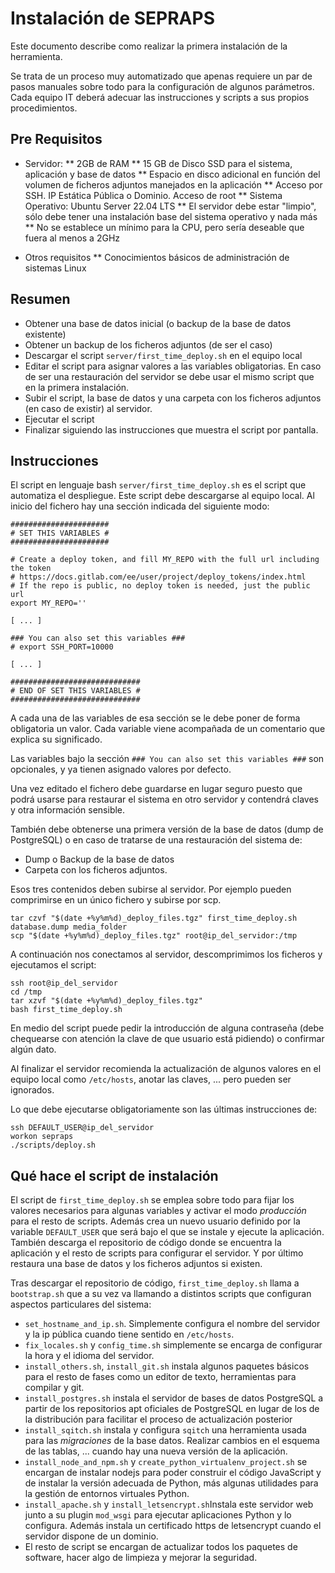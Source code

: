 # Instalación de SEPRAPS

Este documento describe como realizar la primera instalación de la herramienta.

Se trata de un proceso muy automatizado que apenas requiere un par de pasos manuales sobre todo para la configuración de algunos parámetros. Cada equipo IT deberá adecuar las instrucciones y scripts a sus propios procedimientos.

## Pre Requisitos

-   Servidor:
    ** 2GB de RAM
    ** 15 GB de Disco SSD para el sistema, aplicación y base de datos
    ** Espacio en disco adicional en función del volumen de ficheros adjuntos manejados en la aplicación
    ** Acceso por SSH. IP Estática Pública o Dominio. Acceso de root
    ** Sistema Operativo: Ubuntu Server 22.04 LTS
    ** El servidor debe estar "limpio", sólo debe tener una instalación base del sistema operativo y nada más
    \*\* No se establece un mínimo para la CPU, pero sería deseable que fuera al menos a 2GHz

-   Otros requisitos
    \*\* Conocimientos básicos de administración de sistemas Linux

## Resumen

-   Obtener una base de datos inicial (o backup de la base de datos existente)
-   Obtener un backup de los ficheros adjuntos (de ser el caso)
-   Descargar el script `server/first_time_deploy.sh` en el equipo local
-   Editar el script para asignar valores a las variables obligatorias. En caso de ser una restauración del servidor se debe usar el mismo script que en la primera instalación.
-   Subir el script, la base de datos y una carpeta con los ficheros adjuntos (en caso de existir) al servidor.
-   Ejecutar el script
-   Finalizar siguiendo las instrucciones que muestra el script por pantalla.

## Instrucciones

El script en lenguaje bash `server/first_time_deploy.sh` es el script que automatiza el despliegue. Este script debe descargarse al equipo local. Al inicio del fichero hay una sección indicada del siguiente modo:

```
######################
# SET THIS VARIABLES #
######################

# Create a deploy token, and fill MY_REPO with the full url including the token
# https://docs.gitlab.com/ee/user/project/deploy_tokens/index.html
# If the repo is public, no deploy token is needed, just the public url
export MY_REPO=''

[ ... ]

### You can also set this variables ###
# export SSH_PORT=10000

[ ... ]

#############################
# END OF SET THIS VARIABLES #
#############################
```

A cada una de las variables de esa sección se le debe poner de forma obligatoria un valor. Cada variable viene acompañada de un comentario que explica su significado.

Las variables bajo la sección `### You can also set this variables ###` son opcionales, y ya tienen asignado valores por defecto.

Una vez editado el fichero debe guardarse en lugar seguro puesto que podrá usarse para restaurar el sistema en otro servidor y contendrá claves y otra información sensible.

También debe obtenerse una primera versión de la base de datos (dump de PostgreSQL) o en caso de tratarse de una restauración del sistema de:

-   Dump o Backup de la base de datos
-   Carpeta con los ficheros adjuntos.

Esos tres contenidos deben subirse al servidor. Por ejemplo pueden comprimirse en un único fichero y subirse por scp.

```
tar czvf "$(date +%y%m%d)_deploy_files.tgz" first_time_deploy.sh database.dump media_folder
scp "$(date +%y%m%d)_deploy_files.tgz" root@ip_del_servidor:/tmp
```

A continuación nos conectamos al servidor, descomprimimos los ficheros y ejecutamos el script:

```
ssh root@ip_del_servidor
cd /tmp
tar xzvf "$(date +%y%m%d)_deploy_files.tgz"
bash first_time_deploy.sh
```

En medio del script puede pedir la introducción de alguna contraseña (debe chequearse con atención la clave de que usuario está pidiendo) o confirmar algún dato.

Al finalizar el servidor recomienda la actualización de algunos valores en el equipo local como `/etc/hosts`, anotar las claves, ... pero pueden ser ignorados.

Lo que debe ejecutarse obligatoriamente son las últimas instrucciones de:

```
ssh DEFAULT_USER@ip_del_servidor
workon sepraps
./scripts/deploy.sh
```

## Qué hace el script de instalación

El script de `first_time_deploy.sh` se emplea sobre todo para fijar los valores necesarios para algunas variables y activar el modo _producción_ para el resto de scripts. Además crea un nuevo usuario definido por la variable `DEFAULT_USER` que será bajo el que se instale y ejecute la aplicación. También descarga el repositorio de código donde se encuentra la aplicación y el resto de scripts para configurar el servidor. Y por último restaura una base de datos y los ficheros adjuntos si existen.

Tras descargar el repositorio de código, `first_time_deploy.sh` llama a `bootstrap.sh` que a su vez va llamando a distintos scripts que configuran aspectos particulares del sistema:

-   `set_hostname_and_ip.sh`. Simplemente configura el nombre del servidor y la ip pública cuando tiene sentido en `/etc/hosts`.
-   `fix_locales.sh` y `config_time.sh` simplemente se encarga de configurar la hora y el idioma del servidor.
-   `install_others.sh`, `install_git.sh` instala algunos paquetes básicos para el resto de fases como un editor de texto, herramientas para compilar y git.
-   `install_postgres.sh` instala el servidor de bases de datos PostgreSQL a partir de los repositorios apt oficiales de PostgreSQL en lugar de los de la distribución para facilitar el proceso de actualización posterior
-   `install_sqitch.sh` instala y configura `sqitch` una herramienta usada para las _migraciones_ de la base datos. Realizar cambios en el esquema de las tablas, ... cuando hay una nueva versión de la aplicación.
-   `install_node_and_npm.sh` y `create_python_virtualenv_project.sh` se encargan de instalar nodejs para poder construir el código JavaScript y de instalar la versión adecuada de Python, más algunas utilidades para la gestión de entornos virtuales Python.
-   `install_apache.sh` y `install_letsencrypt.sh`Instala este servidor web junto a su plugin `mod_wsgi` para ejecutar aplicaciones Python y lo configura. Además instala un certificado https de letsencrypt cuando el servidor dispone de un dominio.
-   El resto de script se encargan de actualizar todos los paquetes de software, hacer algo de limpieza y mejorar la seguridad.
